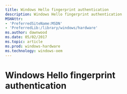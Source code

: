 ```yaml
---
title: Windows Hello fingerprint authentication
description: Windows Hello fingerprint authentication
MSHAttr:
- 'PreferredSiteName:MSDN'
- 'PreferredLib:/library/windows/hardware'
ms.author: dawnwood
ms.date: 05/02/2017
ms.topic: article
ms.prod: windows-hardware
ms.technology: windows-oem
---
```


# Windows Hello fingerprint authentication